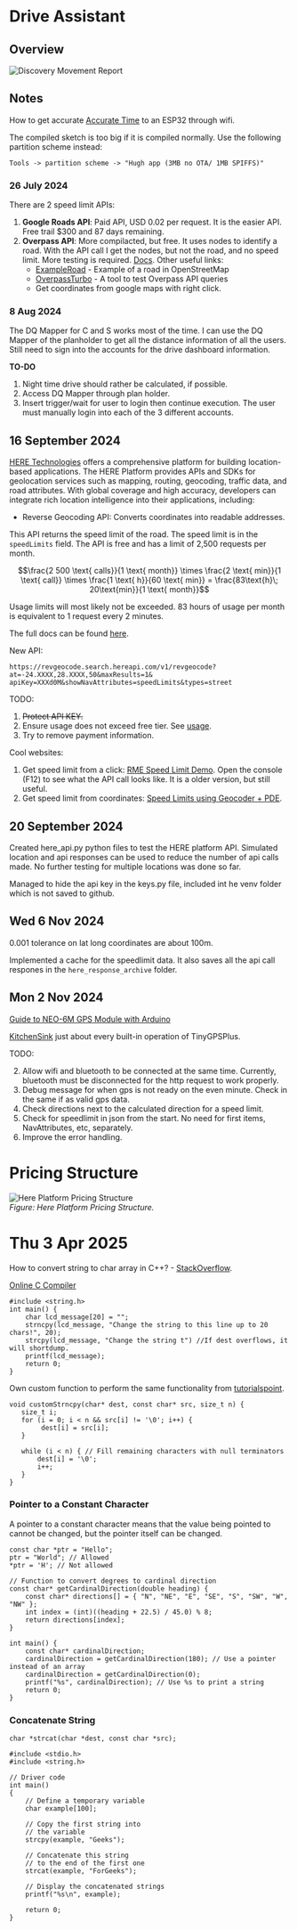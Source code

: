 # Drive Assistant

## Overview
![Discovery Movement Report](img/movement_report.png)

## Notes

How to get accurate [Accurate Time](https://lastminuteengineers.com/esp32-ntp-server-date-time-tutorial/) to an ESP32 through wifi.

The compiled sketch is too big if it is compiled normally. Use the following partition scheme instead:

```
Tools -> partition scheme -> "Hugh app (3MB no OTA/ 1MB SPIFFS)"
```

### 26 July 2024
There are 2 speed limit APIs:
1. **Google Roads API**: Paid API, USD 0.02 per request. It is the easier API. Free trail $300 and 87 days remaining.
2. **Overpass API**: More compilacted, but free. It uses nodes to identify a road. With the API call I get the nodes, but not the road, and no speed limit. More testing is required. [Docs](https://wiki.openstreetmap.org/wiki/Overpass_API).
Other useful links:
    - [ExampleRoad](https://www.openstreetmap.org/way/4279932#map=16/-24.9017/27.7493) - Example of a road in OpenStreetMap
    - [OverpassTurbo](https://overpass-turbo.eu/) - A tool to test Overpass API queries
    - Get coordinates from google maps with right click.

### 8 Aug 2024
The DQ Mapper for C and S works most of the time. I can use the DQ Mapper of the planholder to get all the distance information of all the users. Still need to sign into the accounts for the drive dashboard information. 

**TO-DO**
1. Night time drive should rather be calculated, if possible.
2. Access DQ Mapper through plan holder.
3. Insert trigger/wait for user to login then continue execution. The user must manually login into each of the 3 different accounts. 

## 16 September 2024

[HERE Technologies](https://developer.here.com/) offers a comprehensive platform for building location-based applications. The HERE Platform provides APIs and SDKs for geolocation services such as mapping, routing, geocoding, traffic data, and road attributes. With global coverage and high accuracy, developers can integrate rich location intelligence into their applications, including:
- Reverse Geocoding API: Converts coordinates into readable addresses.

This API returns the speed limit of the road. The speed limit is in the `speedLimits` field. The API is free and has a limit of 2,500 requests per month. 

$$\frac{2 500 \text{ calls}}{1 \text{ month}} \times \frac{2 \text{ min}}{1 \text{ call}} \times \frac{1 \text{ h}}{60 \text{ min}} = \frac{83\text{h}\; 20\text{min}}{1 \text{ month}}$$

Usage limits will most likely not be exceeded. 83 hours of usage per month is equivalent to 1 request every 2 minutes.

The full docs can be found [here](https://developer.here.com/documentation/geocoding-search-api/dev_guide/topics/endpoint-reverse-geocode-brief.html).

New API:

```
https://revgeocode.search.hereapi.com/v1/revgeocode?
at=-24.XXXX,28.XXXX,50&maxResults=1&
apiKey=XXXd0M&showNavAttributes=speedLimits&types=street
```

TODO: 
1. ~~Protect API KEY.~~
2. Ensure usage does not exceed free tier. See [usage](https://platform.here.com/management/usage).
3. Try to remove payment information.

Cool websites:
1. Get speed limit from a click: [RME Speed Limit Demo](https://demo.support.here.com/examples/v3/rme_speed_limits). Open the console (F12) to see what the API call looks like. It is a older version, but still useful.
2. Get speed limit from coordinates: [Speed Limits using Geocoder + PDE](https://demo.support.here.com/examples/v3/link_speed_locator).

## 20 September 2024
Created here_api.py python files to test the HERE platform API. Simulated location and api responses can be used to reduce the number of api calls made. No further testing for multiple locations was done so far. 

Managed to hide the api key in the keys.py file, included int he venv folder which is not saved to github. 

## Wed 6 Nov 2024
0.001 tolerance on lat long coordinates are about 100m. 

Implemented a cache for the speedlimit data. It also saves all the api call respones in the `here_response_archive` folder.


## Mon 2 Nov 2024

[Guide to NEO-6M GPS Module with Arduino](https://randomnerdtutorials.com/guide-to-neo-6m-gps-module-with-arduino/)

[KitchenSink](https://github.com/mikalhart/TinyGPSPlus/blob/master/examples/KitchenSink/KitchenSink.ino) just about every built-in operation of TinyGPSPlus.

TODO:
<!-- 1. Display speed limit on the 7-segment display. -->
2. Allow wifi and bluetooth to be connected at the same time. Currently, bluetooth must be disconnected for the http request to work properly.
3. Debug message for when gps is not ready on the even minute. Check in the same if as valid gps data.
4. Check directions next to the calculated direction for a speed limit.
5. Check for speedlimit in json from the start. No need for first items, NavAttributes, etc, separately.
6. Improve the error handling.
<!-- 7. Round the drive speed in terminal output. -->

# Pricing Structure
![Here Platform Pricing Structure](img/image.png) \
*Figure: Here Platform Pricing Structure.*

# Thu 3 Apr 2025

How to convert string to char array in C++? - [StackOverflow](https://stackoverflow.com/questions/13294067/how-to-convert-string-to-char-array-in-c).

[Online C Compiler](https://www.programiz.com/c-programming/online-compiler/)
```
#include <string.h>
int main() {
    char lcd_message[20] = "";
    strncpy(lcd_message, "Change the string to this line up to 20 chars!", 20);
    strcpy(lcd_message, "Change the string t") //If dest overflows, it will shortdump.
    printf(lcd_message);
    return 0;
}
```

Own custom function to perform the same functionality from [tutorialspoint](https://www.tutorialspoint.com/c_standard_library/c_function_strncpy.htm).
```
void customStrncpy(char* dest, const char* src, size_t n) {
   size_t i;
   for (i = 0; i < n && src[i] != '\0'; i++) {
        dest[i] = src[i];
   }
   
   while (i < n) { // Fill remaining characters with null terminators
       dest[i] = '\0'; 
       i++;
   }
}
```

### Pointer to a Constant Character

A pointer to a constant character means that the value being pointed to cannot be changed, but the pointer itself can be changed.
```
const char *ptr = "Hello";
ptr = "World"; // Allowed
*ptr = 'H'; // Not allowed
```

```
// Function to convert degrees to cardinal direction
const char* getCardinalDirection(double heading) {
    const char* directions[] = { "N", "NE", "E", "SE", "S", "SW", "W", "NW" };
    int index = (int)((heading + 22.5) / 45.0) % 8;
    return directions[index];
}

int main() {
    const char* cardinalDirection;
    cardinalDirection = getCardinalDirection(180); // Use a pointer instead of an array
    cardinalDirection = getCardinalDirection(0);
    printf("%s", cardinalDirection); // Use %s to print a string
    return 0;
}
```

### Concatenate String
`char *strcat(char *dest, const char *src);`
```
#include <stdio.h> 
#include <string.h> 
  
// Driver code 
int main() 
{ 
    // Define a temporary variable 
    char example[100]; 
  
    // Copy the first string into 
    // the variable 
    strcpy(example, "Geeks"); 
  
    // Concatenate this string 
    // to the end of the first one 
    strcat(example, "ForGeeks"); 
  
    // Display the concatenated strings 
    printf("%s\n", example); 
  
    return 0; 
}
```